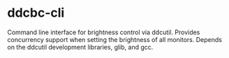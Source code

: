 # ddcbc-cli
Command line interface for brightness control via ddcutil. Provides concurrency support when setting the brightness of all monitors. Depends on the ddcutil development libraries, glib, and gcc.
